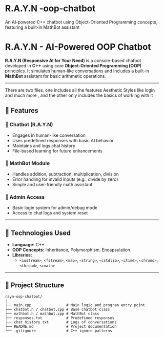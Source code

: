 # R.A.Y.N -oop-chatbot
An AI-powered C++ chatbot using Object-Oriented Programming concepts, featuring a built-in MathBot assistant


# R.A.Y.N - AI-Powered OOP Chatbot

**R.A.Y.N (Responsive AI for Your Need)** is a console-based chatbot developed in **C++** using core **Object-Oriented Programming (OOP)** principles. It simulates human-like conversations and includes a built-in **MathBot** assistant for basic arithmetic operations.

---

There are two files, one includes all the features Aesthetic Styles  like login and much more , and the other  only includes the basics of working with it

## 🧠 Features

### 🔹 Chatbot (R.A.Y.N)
- Engages in human-like conversation
- Uses predefined responses with basic AI behavior
- Maintains and logs chat history
- File-based learning for future enhancements

### 🔹 MathBot Module
- Handles addition, subtraction, multiplication, division
- Error handling for invalid inputs (e.g., divide by zero)
- Simple and user-friendly math assistant

### 🔐 Admin Access
- Basic login system for admin/debug mode
- Access to chat logs and system reset

---

## 🧰 Technologies Used

- **Language:** C++
- **OOP Concepts:** Inheritance, Polymorphism, Encapsulation
- **Libraries:**
  - `<iostream>`, `<fstream>`, `<map>`, `<string>`, `<cstdlib>`, `<ctime>`, `<chrono>`, `<thread>`, `<cmath>`

---

## 📁 Project Structure

```plaintext
rayn-oop-chatbot/
│
├── main.cpp                # Main logic and program entry point
├── chatbot.h / chatbot.cpp # Base Chatbot class
├── mathbot.h / mathbot.cpp # MathBot class
├── responses.txt           # Predefined responses
├── chat_history.txt        # Logs of conversations
├── README.md               # Project documentation
└── .gitignore              # C++ ignore patterns
